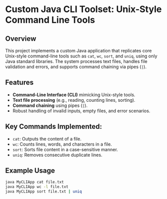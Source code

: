 # Custom Java CLI Toolset: Unix-Style Command Line Tools

## Overview
This project implements a custom Java application that replicates core Unix-style command-line tools such as `cat`, `wc`, `sort`, and `uniq`, using only Java standard libraries. The system processes text files, handles file validation and errors, and supports command chaining via pipes (`|`).

## Features
- **Command-Line Interface (CLI)** mimicking Unix-style tools.
- **Text file processing** (e.g., reading, counting lines, sorting).
- **Command chaining** using pipes (`|`).
- Robust handling of invalid inputs, empty files, and error scenarios.

## Key Commands Implemented:
- `cat`: Outputs the content of a file.
- `wc`: Counts lines, words, and characters in a file.
- `sort`: Sorts file content in a case-sensitive manner.
- `uniq`: Removes consecutive duplicate lines.

## Example Usage
```bash
java MyCLIApp cat file.txt
java MyCLIApp wc -l file.txt
java MyCLIApp sort file.txt | uniq
